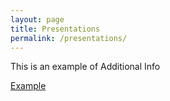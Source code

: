 ```yaml
---
layout: page
title: Presentations
permalink: /presentations/
---
```

<p>This is an example of Additional Info<br />
</p>

<p><a href= "https://example.com/" target="_blank">Example</a></p>